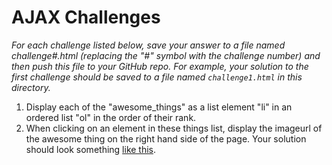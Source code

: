 # AJAX Challenges

_For each challenge listed below, save your answer to a file named challenge#.html (replacing the
"#" symbol with the challenge number) and then push this file to your GitHub repo. For example, your
solution to the first challenge should be saved to a file named ```challenge1.html``` in this
directory._

1. Display each of the "awesome_things" as a list element "li" in an ordered list "ol" in the order of their rank.
2. When clicking on an element in these things list, display the imageurl of the awesome thing on
the right hand side of the page. Your solution should look something [like this](http://i.imgur.com/T4sZMEr.png).
